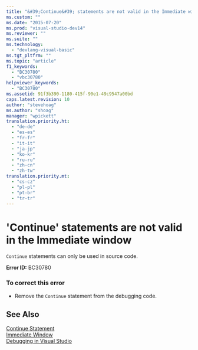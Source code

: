 ```yaml
---
title: "&#39;Continue&#39; statements are not valid in the Immediate window"
ms.custom: ""
ms.date: "2015-07-20"
ms.prod: "visual-studio-dev14"
ms.reviewer: ""
ms.suite: ""
ms.technology: 
  - "devlang-visual-basic"
ms.tgt_pltfrm: ""
ms.topic: "article"
f1_keywords: 
  - "BC30780"
  - "vbc30780"
helpviewer_keywords: 
  - "BC30780"
ms.assetid: 91f3b390-1180-415f-90e1-49c9547a00bd
caps.latest.revision: 10
author: "stevehoag"
ms.author: "shoag"
manager: "wpickett"
translation.priority.ht: 
  - "de-de"
  - "es-es"
  - "fr-fr"
  - "it-it"
  - "ja-jp"
  - "ko-kr"
  - "ru-ru"
  - "zh-cn"
  - "zh-tw"
translation.priority.mt: 
  - "cs-cz"
  - "pl-pl"
  - "pt-br"
  - "tr-tr"
---
```

# &#39;Continue&#39; statements are not valid in the Immediate window
`Continue` statements can only be used in source code.  
  
 **Error ID:** BC30780  
  
### To correct this error  
  
-   Remove the `Continue` statement from the debugging code.  
  
## See Also  
 [Continue Statement](../Topic/Continue%20Statement%20\(Visual%20Basic\).md)   
 [Immediate Window](../ide/reference/immediate-window.md)   
 [Debugging in Visual Studio](../debugger/debugging-in-visual-studio.md)